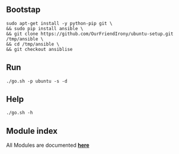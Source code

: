## Bootstap
```
sudo apt-get install -y python-pip git \
&& sudo pip install ansible \
&& git clone https://github.com/OurFriendIrony/ubuntu-setup.git /tmp/ansible \
&& cd /tmp/ansible \
&& git checkout ansiblise
```

## Run
`./go.sh -p ubuntu -s -d`

## Help
`./go.sh -h`

## Module index
All Modules are documented [**here**](http://docs.ansible.com/ansible/latest/list_of_all_modules.html)
